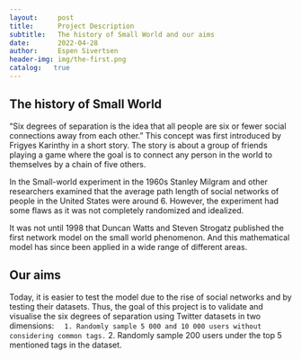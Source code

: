 ```yaml
---
layout:     post
title:      Project Description
subtitle:   The history of Small World and our aims
date:       2022-04-28
author:     Espen Sivertsen
header-img: img/the-first.png
catalog:   true
---
```

## The history of Small World
“Six degrees of separation is the idea that all people are six or fewer social connections away from each other.” This concept was first introduced by Frigyes Karinthy in a short story. The story is about a group of friends playing a game where the goal is to connect any person in the world to themselves by a chain of five others. 

In the Small-world experiment in the 1960s Stanley Milgram and other researchers examined that the average path length of social networks of people in the United States were around 6. However, the experiment had some flaws as it was not completely randomized and idealized.

It was not until 1998 that Duncan Watts and Steven Strogatz published the first network model on the small world phenomenon. And this mathematical model has since been applied in a wide range of different areas.
## Our aims
Today, it is easier to test the model due to the rise of social networks and by testing their datasets. Thus, the goal of this project is to validate and visualise the six degrees of separation using Twitter datasets in two dimensions:
`   1. Randomly sample 5 000 and 10 000 users without considering common tags.
`   2. Randomly sample 200 users under the top 5 mentioned tags in the dataset.


